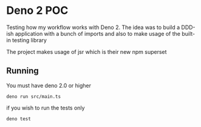 # Deno 2 POC

Testing how my workflow works with Deno 2.
The idea was to build a DDD-ish application with a bunch of imports and also to make usage of the built-in testing library

The project makes usage of jsr which is their new npm superset

## Running

You must have deno 2.0 or higher

```
deno run src/main.ts
```

if you wish to run the tests only

```
deno test
```